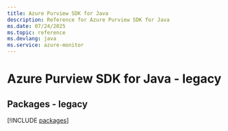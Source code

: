 ```yaml
---
title: Azure Purview SDK for Java
description: Reference for Azure Purview SDK for Java
ms.date: 07/24/2025
ms.topic: reference
ms.devlang: java
ms.service: azure-monitor
---
```

# Azure Purview SDK for Java - legacy
## Packages - legacy
[!INCLUDE [packages](purview-index.md)]